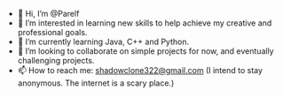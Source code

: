 - 👋 Hi, I’m @Parelf
- 👀 I’m interested in learning new skills to help achieve my creative and professional goals.
- 🌱 I’m currently learning Java, C++ and Python.
- 💞️ I’m looking to collaborate on simple projects for now, and eventually challenging projects.
- 📫 How to reach me: shadowclone322@gmail.com (I intend to stay anonymous. The internet is a scary place.)

<!---
Parelf/Parelf is a ✨ special ✨ repository because its `README.md` (this file) appears on your GitHub profile.
You can click the Preview link to take a look at your changes.
--->
